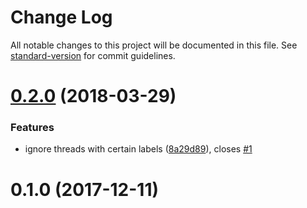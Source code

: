 # Change Log

All notable changes to this project will be documented in this file. See [standard-version](https://github.com/conventional-changelog/standard-version) for commit guidelines.

<a name="0.2.0"></a>
# [0.2.0](https://github.com/dessant/lock-threads/compare/v0.1.0...v0.2.0) (2018-03-29)


### Features

* ignore threads with certain labels ([8a29d89](https://github.com/dessant/lock-threads/commit/8a29d89)), closes [#1](https://github.com/dessant/lock-threads/issues/1)



<a name="0.1.0"></a>
# 0.1.0 (2017-12-11)
